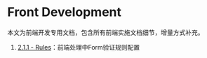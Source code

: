 # Front Development

本文为前端开发专用文档，包含所有前端实施文档细节，增量方式补充。

1. [2.1.1 - Rules](/2-updated-document/21-front-development/211-rules.md)：前端处理中Form验证规则配置




